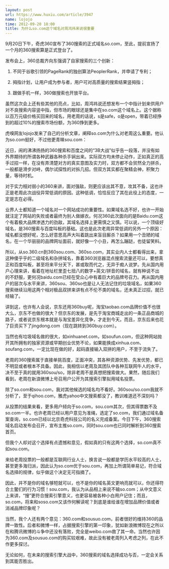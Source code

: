 ```yaml
---
layout: post
url: https://www.huxiu.com/article/3947
name: lojojo
time: 2012-09-20 18:00
title: 为什么so.com这个域名对周鸿祎来说很重要
---
```

9月20日下午，奇虎360宣布了360搜索的正式域名so.com，至此，提前宣扬了一个月的360搜索算是正式登台了。

发布会上，360总裁齐向东强调了自家搜索的三个创新：

1. 不同于谷歌引领的PageRank的独创算法PeoplerRank，并申请了专利；

2. 拇指计划，让用户成为参与者，用户可对高质量的搜索结果竖拇指；

3. 跟做手机一样，360做搜索也开放平台。

虽然这次会上还有些其他的亮点，比如，周鸿祎说还想发布一个中指计划来供用户对不良搜索内容竖中指，但市场的眼球还是集中在so.com这个域名上。这个据称以百万元级价格买回来的域名，用老周的话说，s是safe，o是open，带着已经挣到的超过10%的搜索市场份额，为360挣到更多。

虎嗅网友lojojo发来了自己的分析文章，阐释so.com为什么对老周这么重要。他认为so.com挺好，不过他更青睐sou.com：

近日，闹的沸沸扬扬的360搜索和百度之间的“3B大战”似乎告一段落，并没有如外界期待的所谓各种武器各种杀手锏出来。实际双方均未停止动作，正如真正的高手过招一样，在没有弄清楚对方的真实意图及实力时，双方都不会贸然全力拼杀，一般都是滑步对峙，偶尔试探性的对拆几招。但双方其实都在聚精会神，积聚力量，等待时机。

对于实力相对弱小的360来讲，面对强敌，则更应该出其不意，攻其不备，这也许正是老周此次战役异常低调的原因。这种低调，恰恰反应了其在此役上的态度，一定是志在必得。

业界人士都知道一个域名对一个网站成功的重要性。如果域名选不好，也许一开始就注定了网站的失败或者最终为别人做嫁衣。何况360此次面向的是Baidu.com这个有着极大品牌渗透力的劲敌，其域名选择上更需慎之又慎。可以说，一个顶级好域名，是360搜索与百度叫板的基础。这也是此次老周异常低调的另外一个原因：域名都没想好呢，怎么好意思高声大叫着跳出来盲目厮杀？如果用一个丑陋的域名，在一个华丽丽的品牌网址面前，就好像一个小丑，再怎么蹦跶，也徒留笑料。

所以，从so.360.cn到360sou.com、360so.com，其实业内人士都看得出来，拿这种傻乎乎的二级域名和杂拼域名，靠着360浏览器混点搜索流量还可以，要想真正和百度叫板，甚至将来平分天下，甚或取而代之，无异于痴人说梦。先从国内用户心理来讲，看着在地址栏里歪七扭八的数字+英文/拼音的域名，就有种说不出的不舒服，更何况baidu.com已经在受众心中有着巨大的品牌号召力。再从国内用户的层次与水平来讲，360sou、360so也是让人无法记住的垃圾域名，如果360搜索继续沿用这两个相对极品双拼来讲有点不伦不类的域名，还未真正过招，就已经输了。

讲到这，也许有人会说，京东还用360buy呢，淘宝taobao.com品牌价值不也很大么，京东不也做的很大？但京东的发展，是先于淘宝商城走出的一条正品商城的路子，或者说京东根本就是与淘宝差异化竞争，才走到今天。而且，京东后来也花了巨资买下了jingdong.com（现在跳转到360buy.com）。

当然也有垃圾域名做的很大，如xinhuanet.com，如soufun.com，但这种网站抛开其所拥有的独家资源或早期创业优势不论，如果能换成xinhua.com、soufang.com，一定比现在做的好，起码直接输入双拼的用户，不至于流失了。

老周的360搜索属于直接单挑百度，正面冲突，其各种资源优势、先发优势，都已不明显或者根本不具备。因此，我相信以老周及其团队中各种互联网牛人的水平，决不至于真的就用360sou/so，除非老周不是真想把搜索做大。果然，随后我们看到，老周在新浪微博上号召用户公开为其搜索引擎拟用域名投票。

除了so.com和sou.com，我对其他候选的域名均不看好。360sou/so.com我就不分析了，至于qihoo.com，雅虎yahoo中文搜索都没了，教训难道还不深刻吗？

从投票的结果来看，更多用户倾向于so.com，sou.com其次，但其得票数不及so.com一半。也许老周已经以用户意见为准绳，选定了so.com，我们通过域名备案查询，so.com已经以北京奇虎科技公司的名义完成备案。今日下午，360搜索域名启动发布会召开，宣布主推so.com，同时sou.com也已同时解析到360搜索首页。

但我个人却对这个选择有点遗憾和意见，假如真的只有这两个选择，so.com真不如sou.com。

来给老周投票的一般都是互联网行业人士，换言说一般都是学历水平较高的人士，甚至更多海归派，因此认为so.com优于sou.com，再加上所谓简单易记，符合域名选择的规律，似乎做这个决定无可指摘了。

因此，并不是你的域名够短就可以，也不是你的域名英文更响亮就可以，你还得符合土鳖们的行为习惯！sou.com，我认为从品相上来说不输so.com；从中文意义上来讲，“搜”更符合搜索引擎意义，也更容易被各种小白用户记住；而且，so.com，将来和soso.com又该作何解读呢？到底是谁给谁在增加品牌价值或者消减品牌印象呢？

当然，我个人还有两个意见：360.com和sousuo.com，前者很好的维持360的品牌一致性。后者和微博一样，占据搜索引擎的第一印象，犹如新浪微博现在之所以在和腾讯微博的斗争中还没有落败，完全是weibo.com救了其一命。当然也许因为360.com及sousuo.com的购买较艰难，故此没有被老周列入考虑之列，在此不作更多探讨。

无论如何，在未来的搜索引擎大战中，360搜索的域名选择成功与否，一定会关系到其能否胜出。


